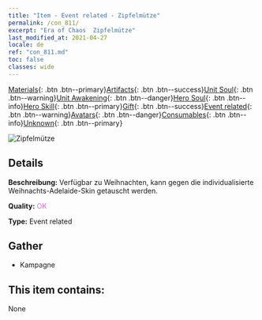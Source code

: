 ```yaml
---
title: "Item - Event related - Zipfelmütze"
permalink: /con_811/
excerpt: "Era of Chaos  Zipfelmütze"
last_modified_at: 2021-04-27
locale: de
ref: "con_811.md"
toc: false
classes: wide
---
```

 [Materials](/ItemsDE/){: .btn .btn--primary}[Artifacts](/ItemsDE/Artifacts/){: .btn .btn--success}[Unit Soul](/ItemsDE/UnitSoul/){: .btn .btn--warning}[Unit Awakening](/ItemsDE/UnitAwakening/){: .btn .btn--danger}[Hero Soul](/ItemsDE/HeroSoul/){: .btn .btn--info}[Hero Skill](/ItemsDE/HeroSkill/){: .btn .btn--primary}[Gift](/ItemsDE/Gift/){: .btn .btn--success}[Event related](/ItemsDE/Events/){: .btn .btn--warning}[Avatars](/ItemsDE/Avatars/){: .btn .btn--danger}[Consumables](/ItemsDE/Consumables/){: .btn .btn--info}[Unknown](/ItemsDE/Unknown/){: .btn .btn--primary}

 ![Zipfelmütze](/images/t/i_3069.png)

## Details
 **Beschreibung:** Verfügbar zu Weihnachten, kann gegen die individualisierte Weihnachts-Adelaide-Skin getauscht werden.

 **Quality:** <span style="color: #DA70D6">OK</span>

 **Type:** Event related

## Gather

*    Kampagne 

## This item contains:

  None

